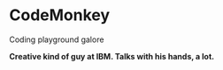 CodeMonkey
==========

Coding playground galore

**Creative kind of guy at IBM. Talks with his hands, a lot.**
